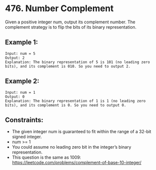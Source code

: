 # 476. Number Complement

Given a positive integer num, output its complement number. The complement strategy is to flip the bits of its binary representation.

## Example 1:

```
Input: num = 5
Output: 2
Explanation: The binary representation of 5 is 101 (no leading zero bits), and its complement is 010. So you need to output 2.
```

## Example 2:

```
Input: num = 1
Output: 0
Explanation: The binary representation of 1 is 1 (no leading zero bits), and its complement is 0. So you need to output 0.
```

## Constraints:

* The given integer num is guaranteed to fit within the range of a 32-bit signed integer.
* num >= 1
* You could assume no leading zero bit in the integer’s binary representation.
* This question is the same as 1009: https://leetcode.com/problems/complement-of-base-10-integer/